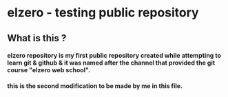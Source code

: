 # elzero - testing public repository

## What is this ?

#### elzero repository is my first public repository created while attempting to learn git & github & it was named after the channel that provided the git course "elzero web school".

#### this is the second modification to be made by me in this file.
